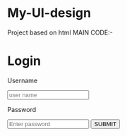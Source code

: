 # My-UI-design
Project based on html
MAIN CODE:-
<!DOCTYPE html>
<html lang="en">
<head>
    <meta charset="UTF-8">
    <meta http-equiv="X-UA-Compatible" content="IE=edge">
    <meta name="viewport" content="width=device-width, initial-scale=1.0">
    <link rel="stylesheet" href="style.css">
    <title>log-in form</title>
</head>
<body>
    <div class="container">
        <h1 class="h-primary">Login</h1>
        <form  action="no.php" id="center-form">
            <p class="p-primary">Username</p>
            <input type="text" placeholder="user name" >
            <p class="p-primary">Password</p>
            <input  type="password" placeholder="Enter password" >
            <button type="submit" class="btn">SUBMIT</button>
        </form>
    </div>
</body>
</html>
